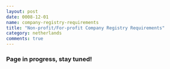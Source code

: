 ```yaml
---
layout: post
date: 0008-12-01
name: company-registry-requirements
title: "Non-profit/For-profit Company Registry Requirements"
category: netherlands
comments: true
---
```


### Page in progress, stay tuned!



